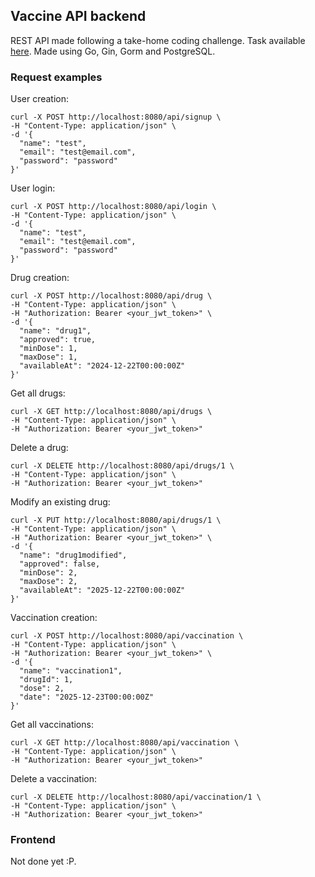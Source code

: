 ## Vaccine API backend
REST API made following a take-home coding challenge. Task available [here](https://github.com/ignaciomercado4/vaccine-api/blob/master/TASK.md). Made using Go, Gin, Gorm and PostgreSQL.

### Request examples
User creation:
```
curl -X POST http://localhost:8080/api/signup \
-H "Content-Type: application/json" \
-d '{
  "name": "test",
  "email": "test@email.com",
  "password": "password"
}'
```

User login:
```
curl -X POST http://localhost:8080/api/login \
-H "Content-Type: application/json" \
-d '{
  "name": "test",
  "email": "test@email.com",
  "password": "password"
}'

```

Drug creation:
```
curl -X POST http://localhost:8080/api/drug \
-H "Content-Type: application/json" \
-H "Authorization: Bearer <your_jwt_token>" \
-d '{
  "name": "drug1",
  "approved": true,
  "minDose": 1,
  "maxDose": 1,
  "availableAt": "2024-12-22T00:00:00Z"
}'
```

Get all drugs:
```
curl -X GET http://localhost:8080/api/drugs \
-H "Content-Type: application/json" \
-H "Authorization: Bearer <your_jwt_token>"
```

Delete a drug:
```
curl -X DELETE http://localhost:8080/api/drugs/1 \
-H "Content-Type: application/json" \
-H "Authorization: Bearer <your_jwt_token>"
```

Modify an existing drug:
```
curl -X PUT http://localhost:8080/api/drugs/1 \
-H "Content-Type: application/json" \
-H "Authorization: Bearer <your_jwt_token>" \
-d '{
  "name": "drug1modified",
  "approved": false,
  "minDose": 2,
  "maxDose": 2,
  "availableAt": "2025-12-22T00:00:00Z"
}'
```

Vaccination creation:
```
curl -X POST http://localhost:8080/api/vaccination \
-H "Content-Type: application/json" \
-H "Authorization: Bearer <your_jwt_token>" \
-d '{
  "name": "vaccination1",
  "drugId": 1,
  "dose": 2,
  "date": "2025-12-23T00:00:00Z"
}'
```

Get all vaccinations:
```
curl -X GET http://localhost:8080/api/vaccination \
-H "Content-Type: application/json" \
-H "Authorization: Bearer <your_jwt_token>"
```

Delete a vaccination:
```
curl -X DELETE http://localhost:8080/api/vaccination/1 \
-H "Content-Type: application/json" \
-H "Authorization: Bearer <your_jwt_token>"
```

### Frontend
Not done yet :P.
